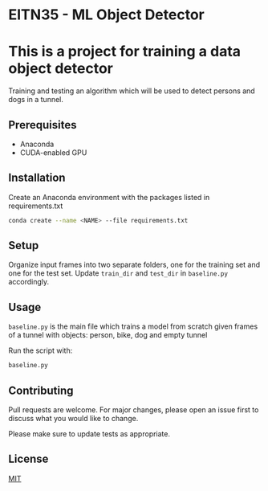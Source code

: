 # EITN35 - ML Object Detector

# This is a project for training a data object detector

Training and testing an algorithm which will be used to detect persons and dogs in a tunnel.

## Prerequisites
- Anaconda
- CUDA-enabled GPU

## Installation

Create an Anaconda environment with the packages listed in requirements.txt

```bash
conda create --name <NAME> --file requirements.txt
```

## Setup
Organize input frames into two separate folders, one for the training set and one for the test set. Update `train_dir` and `test_dir` in `baseline.py` accordingly.

## Usage
`baseline.py` is the main file which trains a model from scratch given frames of a tunnel with objects: person, bike, dog and empty tunnel

Run the script with:

```bash
baseline.py
```

## Contributing
Pull requests are welcome. For major changes, please open an issue first to discuss what you would like to change.

Please make sure to update tests as appropriate.

## License
[MIT](https://choosealicense.com/licenses/mit/)
